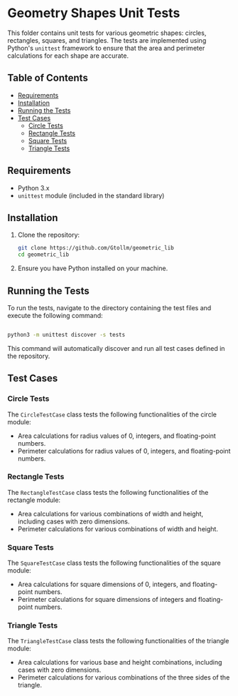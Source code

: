 # Geometry Shapes Unit Tests

This folder contains unit tests for various geometric shapes: circles, rectangles, squares, and triangles. The tests are implemented using Python's `unittest` framework to ensure that the area and perimeter calculations for each shape are accurate.

## Table of Contents

- [Requirements](#requirements)
- [Installation](#installation)
- [Running the Tests](#running-the-tests)
- [Test Cases](#test-cases)
  - [Circle Tests](#circle-tests)
  - [Rectangle Tests](#rectangle-tests)
  - [Square Tests](#square-tests)
  - [Triangle Tests](#triangle-tests)

## Requirements

- Python 3.x
- `unittest` module (included in the standard library)

## Installation

1. Clone the repository:
   ```bash
   git clone https://github.com/Gtollm/geometric_lib
   cd geometric_lib
   ```

2. Ensure you have Python installed on your machine.

## Running the Tests

To run the tests, navigate to the directory containing the test files and execute the following command:

```bash

python3 -m unittest discover -s tests

```

This command will automatically discover and run all test cases defined in the repository.

## Test Cases

### Circle Tests

The `CircleTestCase` class tests the following functionalities of the circle module:

- Area calculations for radius values of 0, integers, and floating-point numbers.
- Perimeter calculations for radius values of 0, integers, and floating-point numbers.

### Rectangle Tests

The `RectangleTestCase` class tests the following functionalities of the rectangle module:

- Area calculations for various combinations of width and height, including cases with zero dimensions.
- Perimeter calculations for various combinations of width and height.

### Square Tests

The `SquareTestCase` class tests the following functionalities of the square module:

- Area calculations for square dimensions of 0, integers, and floating-point numbers.
- Perimeter calculations for square dimensions of integers and floating-point numbers.

### Triangle Tests

The `TriangleTestCase` class tests the following functionalities of the triangle module:

- Area calculations for various base and height combinations, including cases with zero dimensions.
- Perimeter calculations for various combinations of the three sides of the triangle.


